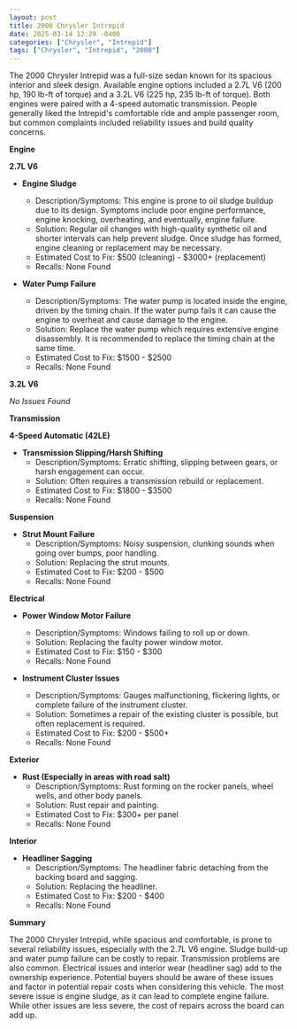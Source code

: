 ```yaml
---
layout: post
title: 2000 Chrysler Intrepid
date: 2025-03-14 12:29 -0400
categories: ["Chrysler", "Intrepid"]
tags: ["Chrysler", "Intrepid", "2000"]
---
```

The 2000 Chrysler Intrepid was a full-size sedan known for its spacious interior and sleek design. Available engine options included a 2.7L V6 (200 hp, 190 lb-ft of torque) and a 3.2L V6 (225 hp, 235 lb-ft of torque). Both engines were paired with a 4-speed automatic transmission. People generally liked the Intrepid's comfortable ride and ample passenger room, but common complaints included reliability issues and build quality concerns.

**Engine**

**2.7L V6**

*   **Engine Sludge**
    *   Description/Symptoms: This engine is prone to oil sludge buildup due to its design. Symptoms include poor engine performance, engine knocking, overheating, and eventually, engine failure.
    *   Solution: Regular oil changes with high-quality synthetic oil and shorter intervals can help prevent sludge. Once sludge has formed, engine cleaning or replacement may be necessary.
    *   Estimated Cost to Fix: $500 (cleaning) - $3000+ (replacement)
    *   Recalls: None Found

*   **Water Pump Failure**
    *   Description/Symptoms: The water pump is located inside the engine, driven by the timing chain. If the water pump fails it can cause the engine to overheat and cause damage to the engine.
    *   Solution: Replace the water pump which requires extensive engine disassembly. It is recommended to replace the timing chain at the same time.
    *   Estimated Cost to Fix: $1500 - $2500
    *   Recalls: None Found

**3.2L V6**

*No Issues Found*

**Transmission**

**4-Speed Automatic (42LE)**

*   **Transmission Slipping/Harsh Shifting**
    *   Description/Symptoms: Erratic shifting, slipping between gears, or harsh engagement can occur.
    *   Solution: Often requires a transmission rebuild or replacement.
    *   Estimated Cost to Fix: $1800 - $3500
    *   Recalls: None Found

**Suspension**

*   **Strut Mount Failure**
    *   Description/Symptoms: Noisy suspension, clunking sounds when going over bumps, poor handling.
    *   Solution: Replacing the strut mounts.
    *   Estimated Cost to Fix: $200 - $500
    *   Recalls: None Found

**Electrical**

*   **Power Window Motor Failure**
    *   Description/Symptoms: Windows failing to roll up or down.
    *   Solution: Replacing the faulty power window motor.
    *   Estimated Cost to Fix: $150 - $300
    *   Recalls: None Found

*   **Instrument Cluster Issues**
    *   Description/Symptoms: Gauges malfunctioning, flickering lights, or complete failure of the instrument cluster.
    *   Solution: Sometimes a repair of the existing cluster is possible, but often replacement is required.
    *   Estimated Cost to Fix: $200 - $500+
    *   Recalls: None Found

**Exterior**

*   **Rust (Especially in areas with road salt)**
    *   Description/Symptoms: Rust forming on the rocker panels, wheel wells, and other body panels.
    *   Solution: Rust repair and painting.
    *   Estimated Cost to Fix: $300+ per panel
    *   Recalls: None Found

**Interior**

*   **Headliner Sagging**
    *   Description/Symptoms: The headliner fabric detaching from the backing board and sagging.
    *   Solution: Replacing the headliner.
    *   Estimated Cost to Fix: $200 - $400
    *   Recalls: None Found

**Summary**

The 2000 Chrysler Intrepid, while spacious and comfortable, is prone to several reliability issues, especially with the 2.7L V6 engine. Sludge build-up and water pump failure can be costly to repair. Transmission problems are also common. Electrical issues and interior wear (headliner sag) add to the ownership experience. Potential buyers should be aware of these issues and factor in potential repair costs when considering this vehicle. The most severe issue is engine sludge, as it can lead to complete engine failure. While other issues are less severe, the cost of repairs across the board can add up.

